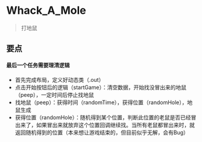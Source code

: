 # Whack_A_Mole

> 打地鼠

## 要点

#### 最后一个任务需要理清逻辑

* 首先完成布局，定义好动态类（.out）
* 点击开始按钮后的逻辑（startGame）：清空数据，开始找没冒出来的地鼠（peep），一定时间后停止找地鼠
* 找地鼠（peep）：获得时间（randomTime），获得位置（randomHole），地鼠生成
* 获得位置（randomHole）：随机得到某个位置，判断此位置的老鼠是否已经冒出来了，如果冒出来就放弃这个位置回调继续找。当所有老鼠都冒出来时，就返回随机得到的位置（本来想让游戏结束的，但目前似乎无解，会有Bug）
